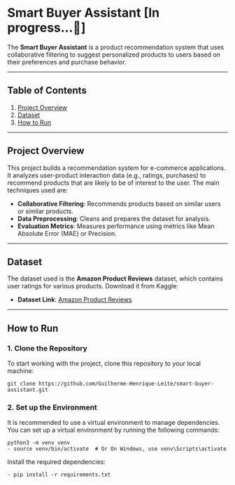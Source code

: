 # Smart Buyer Assistant  [In progress...🚧]

The **Smart Buyer Assistant** is a product recommendation system that uses collaborative filtering to suggest personalized products to users based on their preferences and purchase behavior.

---

## Table of Contents
1. [Project Overview](#project-overview)
2. [Dataset](#dataset)
3. [How to Run](#how-to-run)
---

## Project Overview

This project builds a recommendation system for e-commerce applications. It analyzes user-product interaction data (e.g., ratings, purchases) to recommend products that are likely to be of interest to the user. The main techniques used are:

- **Collaborative Filtering**: Recommends products based on similar users or similar products.
- **Data Preprocessing**: Cleans and prepares the dataset for analysis.
- **Evaluation Metrics**: Measures performance using metrics like Mean Absolute Error (MAE) or Precision.

---

## Dataset

The dataset used is the **Amazon Product Reviews** dataset, which contains user ratings for various products. Download it from Kaggle:

- **Dataset Link**: [Amazon Product Reviews](https://www.kaggle.com/datasets/skillsmuggler/amazon-ratings)

---

## How to Run

### 1. Clone the Repository

To start working with the project, clone this repository to your local machine:

```
git clone https://github.com/Guilherme-Henrique-Leite/smart-buyer-assistant.git
```

### 2. Set up the Environment
It is recommended to use a virtual environment to manage dependencies. You can set up a virtual environment by running the following commands:
  ```
  python3 -m venv venv
  - source venv/bin/activate  # Or On Windows, use venv\Scripts\activate
  ```

Install the required dependencies:
  ```
  - pip install -r requirements.txt
  ```
